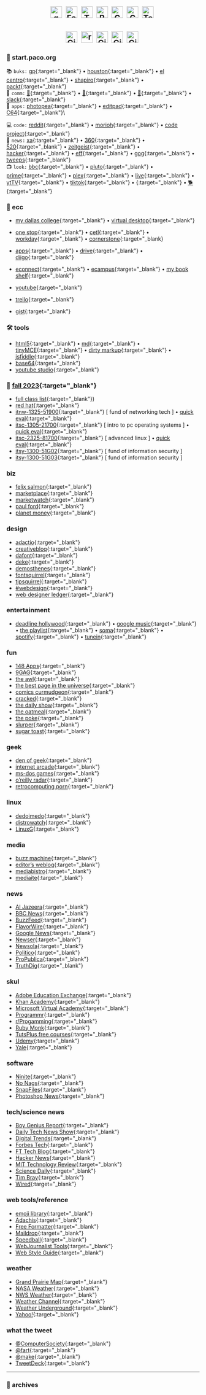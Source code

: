 <div align="center">

<h2>

<a href="https://mail.google.com/mail/u/0/#search/is%3Aunread+in%3Ainbox" rel="noopener noreferrer" target="_blank">
    <img alt="gMail" height="30" src="https://github.com/pacodotorg/portal/blob/gh-pages/assets/img/menu/icon_gmail.png?raw=true" width="30"></a>&nbsp;
<a href="https://www.facebook.com/?sk=h_chr" rel="noopener noreferrer" target="_blank">
    <img alt="Facebook" height="30" src="https://github.com/pacodotorg/portal/blob/gh-pages/assets/img/menu/icon_facebook.png?raw=true" width="30"></a>&nbsp;
<a href="https://twitter.com/i/lists/1010" rel="noopener noreferrer" target="_blank">
    <img alt="Twitter" height="30" src="https://github.com/pacodotorg/portal/blob/gh-pages/assets/img/menu/icon_twitter.png?raw=true" width="30"></a>&nbsp;
<a href="https://www.reddit.com/r/all" rel="noopener noreferrer" target="_blank">
    <img alt="Reddit" height="30" src="https://github.com/pacodotorg/portal/blob/gh-pages/assets/img/menu/icon_reddit.png?raw=true" width="30"></a>&nbsp;
<a href="https://mail.google.com/chat" rel="noopener noreferrer" target="_blank">
    <img alt="Google Chat" class="alignnone" height="30" src="https://github.com/pacodotorg/portal/blob/gh-pages/assets/img/menu/icon_googlechat.png?raw=true" width="30"></a>&nbsp; 
<a href="https://voice.google.com/" rel="noopener noreferrer" target="_blank">
    <img alt="Google Voice" height="30" src="https://github.com/pacodotorg/portal/blob/gh-pages/assets/img/menu/icon_googlevoice.png?raw=true" width="30"></a>&nbsp;
<a href="https://mastodon.world/home" rel="noopener noreferrer" target="_blank">
    <img alt="Telegram" height="30" src="https://github.com/pacodotorg/portal/blob/gh-pages/assets/img/menu/icon_mastodon.png?raw=true" width="30"></a>&nbsp;
<!---
<a href="https://web.telegram.org/" rel="noopener noreferrer" target="_blank">
    <img alt="Telegram" height="30" src="https://github.com/pacodotorg/portal/blob/gh-pages/assets/img/menu/icon_telegram.png?raw=true" width="30"></a>&nbsp;
-->

</h2>

<h2>

<a href="https://github.com/pacodotorg?tab=repositories" rel="noopener noreferrer" target="_blank">
    <img alt="GitHub" height="30" src="https://github.com/pacodotorg/portal/blob/gh-pages/assets/img/menu/icon_github.png?raw=true" width="30"></a>&nbsp;
<a href="https://replit.com/~" rel="noopener noreferrer" target="_blank">
    <img alt="repl.it" height="30" src="https://github.com/pacodotorg/portal/blob/gh-pages/assets/img/menu/icon_replit.png?raw=true" width="30"></a>&nbsp;
<a href="https://discord.com/channels/@me" rel="noopener noreferrer" target="_blank">
    <img alt="GitHub" height="30" src="https://github.com/pacodotorg/portal/blob/gh-pages/assets/img/menu/icon_discord.png?raw=true" width="30"></a>&nbsp;
<a href="https://teams.microsoft.com/" rel="noopener noreferrer" target="_blank">
    <img alt="GitHub" height="30" src="https://github.com/pacodotorg/portal/blob/gh-pages/assets/img/menu/icon_teams.png?raw=true" width="30"></a>&nbsp;
<a href="https://bsky.app/" rel="noopener noreferrer" target="_blank">
    <img alt="GitHub" height="30" src="https://github.com/pacodotorg/portal/blob/gh-pages/assets/img/menu/icon_bluesky.png?raw=true" width="30"></a>&nbsp;
</h2>

</div>

### 🚀 start.paco.org

📚 `buks:` [gp](https://gp.ent.sirsi.net/client/en_US/library "gp"){:target="_blank"} •  [houston](https://houstonlibrary.org/){:target="_blank"} • [el centro](https://libguides.elcentrocollege.edu/researchguides){:target="_blank"} • [shapiro](https://libguides.snhu.edu/home){:target="_blank"} • [packt](https://www.packtpub.com/free-learning){:target="_blank"}\
📧 `comm:` [📮](https://outlook.office365.com/mail/inbox){:target="_blank"} • [📅](https://outlook.office.com/calendar){:target="_blank"} • [📝](https://www.onenote.com/stickynotes){:target="_blank"} • [slack](https://idtprof.slack.com/){:target="_blank"}\
📑 `apps:` [photopea](https://www.photopea.com/){:target="_blank"} • [editpad](https://www.editpad.org/){:target="_blank"} • [C64](https://commodore.ca/arcade/Commodore-64-Emulator.html){:target="_blank"}\
<!--- 
🎓 `snhu:` [mySNHU](https://my.snhu.edu/students/Pages/default.aspx){:target="_blank"} • [mail](https://sso-mail.snhu.edu/owa){:target="_blank"}\
-->
💻 `code:` [reddit](https://www.reddit.com/r/WebdevTutorials/){:target="_blank"} • [morioh](https://morioh.com/){:target="_blank"} • [code project](https://www.codeproject.com/){:target="_blank"}\
👀 `news:` [xa](http://www.xahlee.info){:target="_blank"} • [360](https://news360.com/home){:target="_blank"} • [520](https://learn.snhu.edu/d2l/home/757356){:target="_blank"} • [zeitgeist](https://www.reddit.com/r/thedailyzeitgeist/){:target="_blank"} • [hacker](https://news.ycombinator.com/){:target="_blank"} • [eff](https://fuckinghomepage.com/){:target="_blank"} • [gog](https://www.gog.show/){:target="_blank"} • [tweeps](https://twitter.com/i/lists/89128725){:target="_blank"}\
📺 `look:` [bbc](https://www.bbc.co.uk/iplayer){:target="_blank"} • [pluto](https://pluto.tv/en/live-tv/){:target="_blank"} • [prime](https://www.amazon.com/Amazon-Video/b/?node=2858778011){:target="_blank"} • [plex](https://app.plex.tv/desktop/#!/){:target="_blank"} • [live](https://app.plex.tv/desktop/#!/live-tv){:target="_blank"} • [ytTV](https://tv.youtube.com/welcome/?utm_servlet=prod){:target="_blank"} • [tiktok](https://www.tiktok.com/){:target="_blank"} • [<span class="ec ec-dog"></span>
](https://www.mipcm.com/){:target="_blank"} • [🐕](https://www.campbowwow.com/grand-prairie/live-web-cams/){:target="_blank"}

### 🏫 ecc

- [my dallas college](https://my.dallascollege.edu/){:target="_blank"} • [virtual desktop](https://client.wvd.microsoft.com/arm/webclient/index.html){:target="_blank"}

- [one stop](https://dcccd.sharepoint.com/sites/FacultyOneStop){:target="_blank"} • [cetl](https://dcccd.sharepoint.com/sites/CETL){:target="_blank"} • [workday](https://www.myworkday.com/wday/authgwy/dallascollege/login.htmld?returnTo=%2fdallascollege%2fd%2fhome.htmld){:target="_blank"} • [cornerstone](https://dcccd.csod.com/LMS/catalog/Welcome.aspx?tab_page_id=-67&tab_id=-1){:target="_blank}
- [apps](https://account.activedirectory.windowsazure.com/r?whr=dcccd.edu#/applications){:target="_blank"} • [drive](https://drive.google.com/drive/folders/10vNVHvWsBjqardrxym2iR8cGIy6QYTqs){:target="_blank"} • [diigo](https://www.diigo.com/user/eccidtprof){:target="_blank"}
- [econnect](https://econnect.dcccd.edu/FacultyMenu.jsp){:target="_blank"} • [ecampus](https://dcccd.blackboard.com/webapps/portal/execute/tabs/tabAction?tab_tab_group_id=_2_1){:target="_blank"} • [my book shelf](https://dcccd.blackboard.com/webapps/blackboard/content/contentWrapper.jsp?content_id=_24219337_1&displayName=Learning+Materials+-+IncludED+eBook&course_id=_633629_1&navItem=content&href=%2Fwebapps%2Fblackboard%2Fexecute%2Fblti%2FlaunchPlacement%3Fblti_placement_id%3D_130_1%26content_id%3D_24219337_1%26course_id%3D_633629_1){:target="_blank"}
- [youtube](https://www.youtube.com/user/idtprof){:target="_blank"}
- [trello](https://trello.com/b/bVLAG6pR/spring-2018){:target="_blank"}
- [gist](https://gist.github.com/){:target="_blank"}

### 🛠 tools

- [html5](https://html5-editor.net/){:target="_blank"} • [md](https://pandao.github.io/editor.md/en.html){:target="_blank"} • [tinyMCE](https://www.tiny.cloud/docs/demo/full-featured/){:target="_blank"} • [dirty markup](https://www.10bestdesign.com/dirtymarkup/){:target="_blank"} • [jsfiddle](https://jsfiddle.net/){:target="_blank"}
- [base64](https://www.textencode.com/encoder/generateBase64){:target="_blank"}
- [youtube studio](https://studio.youtube.com/){:target="_blank"}

### 📅 [fall 2023](https://schedule.dallascollege.edu/FALL/Instructor/0019078){:target="_blank"}
- [full class list](https://dallascollege.brightspace.com/d2l/home){:target="_blank"})
- [red hat](https://sso.redhat.com/auth/realms/redhat-external/protocol/openid-connect/auth?response_type=code&client_id=rha-webapp-prod&redirect_uri=https%3A%2F%2Frha.ole.redhat.com%2Frha%2Fauth_idp%2F%40%40redirect&state=k7lkTbHXnByNp0Z6wt5rvDyINwE3PK){:target="_blank"}
- [itnw-1325-51900](https://dallascollege.brightspace.com/d2l/home/75596){:target="_blank"} [ fund of networking tech ] • [quick eval](https://dallascollege.brightspace.com/d2l/le/75596/quickeval/){:target="_blank"}
- [itsc-1305-21700](https://dallascollege.brightspace.com/d2l/home/101640){:target="_blank"} [ intro to pc operating systems ] • [quick eval](https://dallascollege.brightspace.com/d2l/le/101640/quickeval/){:target="_blank"}
- [itsc-2325-81700](https://dallascollege.brightspace.com/d2l/home/102037){:target="_blank"} [ advanced linux ] • [quick eval](https://dallascollege.brightspace.com/d2l/le/102037/quickeval/){:target="_blank"}
- [itsy-1300-51G02](https://dallascollege.brightspace.com/d2l/home/84417){:target="_blank"} [ fund of information security ]
- [itsy-1300-51G03](https://dallascollege.brightspace.com/d2l/home/84423){:target="_blank"} [ fund of information security ]

### biz

* [felix salmon](https://www.felixsalmon.com/){:target="_blank"}
* [marketplace](https://www.marketplace.org/){:target="_blank"}
* [marketwatch](https://www.marketwatch.com/){:target="_blank"}
* [paul ford](https://medium.com/@ftrain/latest){:target="_blank"}
* [planet money](https://www.npr.org/blogs/money/){:target="_blank"}

### design

* [adactio](https://adactio.com/){:target="_blank"}
* [creativebloq](https://www.creativebloq.com/){:target="_blank"}
* [dafont](https://www.dafont.com/){:target="_blank"}
* [deke](https://www.deke.com/){:target="_blank"}
* [demosthenes](https://thenewcode.com/){:target="_blank"}
* [fontsquirrel](https://www.fontsquirrel.com/){:target="_blank"}
* [tipsquirrel](https://www.tipsquirrel.com/){:target="_blank"}
* [#webdesign](https://twitter.com/search?q=%23webdesign&src=hash&f=realtime){:target="_blank"}
* [web designer ledger](https://webdesignledger.com/){:target="_blank"}

### entertainment

* [deadline hollywood](https://www.deadline.com/hollywood/){:target="_blank"} • [google music](https://play.google.com/music/listen){:target="_blank"} • [the playlist](https://theplaylist.net/){:target="_blank"} • [soma](https://somafm.com/){:target="_blank"} • [spotify](https://play.spotify.com/browse){:target="_blank"} • [tunein](https://tunein.com/){:target="_blank"}

### fun

* [148 Apps](https://www.148apps.com/){:target="_blank"}
* [9GAG](https://9gag.com/){:target="_blank"}
* [the awl](https://www.theawl.com/){:target="_blank"}
* [the best page in the universe](https://maddox.xmission.com/){:target="_blank"}
* [comics curmudgeon](https://joshreads.com/){:target="_blank"}
* [cracked](https://www.cracked.com/){:target="_blank"}
* [the daily show](https://www.thedailyshow.com/){:target="_blank"}
* [the oatmeal](https://theoatmeal.com/){:target="_blank"}
* [the poke](https://www.thepoke.co.uk/){:target="_blank"}
* [slurper](https://darkgate.net/comic/){:target="_blank"}
* [sugar toast](https://www.sugartoast.com/){:target="_blank"}

### geek

* [den of geek](https://www.denofgeek.us/){:target="_blank"}
* [internet arcade](https://archive.org/details/internetarcade){:target="_blank"}
* [ms-dos games](https://archive.org/details/softwarelibrary_msdos_games/v2){:target="_blank"}
* [o’reilly radar](https://radar.oreilly.com/){:target="_blank"}
* [retrocomputing porn](https://www.pinterest.com/hezad/retrocomputing-porn/){:target="_blank"}

### linux

* [dedoimedo](https://www.dedoimedo.com/){:target="_blank"}
* [distrowatch](https://distrowatch.com/){:target="_blank"}
* [LinuxG](https://linuxg.net/){:target="_blank"}

### media

* [buzz machine](https://buzzmachine.com/){:target="_blank"}
* [editor’s weblog](https://blog.wan-ifra.org/blogs/editorial){:target="_blank"}
* [mediabistro](https://www.mediabistro.com/){:target="_blank"}
* [mediaite](https://www.mediaite.com/){:target="_blank"}

### news

* [Al Jazeera](https://america.aljazeera.com/){:target="_blank"}
* [BBC News](https://www.bbc.com/news){:target="_blank"}
* [BuzzFeed](https://www.buzzfeed.com/){:target="_blank"}
* [FlavorWire](https://flavorwire.com/){:target="_blank"}
* [Google News](https://news.google.com/){:target="_blank"}
* [Newser](https://www.newser.com/){:target="_blank"}
* [Newsola](https://www.newsola.com/#/us/){:target="_blank"}
* [Politico](https://www.politico.com/){:target="_blank"}
* [ProPublica](https://www.propublica.org/){:target="_blank"}
* [TruthDig](https://www.truthdig.com/){:target="_blank"}

### skul

* [Adobe Education Exchange](https://edex.adobe.com/){:target="_blank"}
* [Khan Academy](https://www.khanacademy.org/){:target="_blank"}
* [Microsoft Virtual Academy](https://www.microsoftvirtualacademy.com/){:target="_blank"}
* [Programmr](https://www.programmr.com/){:target="_blank"}
* [r/Progamming](https://www.reddit.com/r/programming/){:target="_blank"}
* [Ruby Monk](https://rubymonk.com/){:target="_blank"}
* [TutsPlus free courses](https://tutsplus.com/courses?filter=free&page=1){:target="_blank"}
* [Udemy](https://www.udemy.com/learn-html5-programming-from-scratch){:target="_blank"}
* [Yale](https://oyc.yale.edu/courses){:target="_blank"}

### software

* [Ninite](https://ninite.com/){:target="_blank"}
* [No Nags](https://www.nonags.com/){:target="_blank"}
* [SnapFiles](https://www.webattack.com/){:target="_blank"}
* [Photoshop News](https://news.google.com/news/section?pz=1&cf=all&ned=us&hl=en&csid=e652abcb31280b79&redirect=true){:target="_blank"}

### tech/science news

* [Boy Genius Report](https://bgr.com/){:target="_blank"}
* [Daily Tech News Show](https://www.reddit.com/r/DailyTechNewsShow/){:target="_blank"}
* [Digital Trends](https://www.digitaltrends.com/){:target="_blank"}
* [Forbes Tech](https://www.forbes.com/technology/){:target="_blank"}
* [FT Tech Blog](https://blogs.ft.com/tech-blog/){:target="_blank"}
* [Hacker News](https://news.ycombinator.com/){:target="_blank"}
* [MIT Technology Review](https://www.technologyreview.com/){:target="_blank"}
* [Science Daily](https://www.sciencedaily.com/){:target="_blank"}
* [Tim Bray](https://www.tbray.org/ongoing/){:target="_blank"}
* [Wired](https://www.wired.com/){:target="_blank"}

### web tools/reference

* [emoji library](https://ionicabizau.github.io/emoji.css/){:target="_blank"}
* [Adachis](https://adachis.kinja.com/){:target="_blank"}
* [Free Formatter](https://www.freeformatter.com/html-formatter.html#ad-output){:target="_blank"}
* [Maildrop](https://maildrop.cc/){:target="_blank"}
* [Speedball](https://www.flickr.com/photos/taffeta/sets/72157628903870575/){:target="_blank"}
* [WebJournalist Tools](https://webjournalist.org/topics/tools/){:target="_blank"}
* [Web Style Guide](https://webstyleguide.com/){:target="_blank"}

### weather

* [Grand Prairie Map](https://www.wunderground.com/cgi-bin/findweather/getForecast?brand=wxmap&query=32.7049922,-97.01781729999999){:target="_blank"}
* [NASA Weather](https://weather.msfc.nasa.gov/ghcc_home.html){:target="_blank"}
* [NWS Weather](https://www.nws.noaa.gov/){:target="_blank"}
* [Weather Channel](https://www.weather.com/){:target="_blank"}
* [Weather Underground](https://www.wunderground.com/){:target="_blank"}
* [Yahoo!](https://weather.yahoo.com/){:target="_blank"}

### what the tweet

* [@ComputerSociety](https://twitter.com/search?f=realtime&q=%40computersociety&src=typd){:target="_blank"}
* [@fart](https://twitter.com/fart){:target="_blank"}
* [@make](https://twitter.com/search?f=realtime&q=%40make&src=typd){:target="_blank"}
* [TweetDeck](https://tweetdeck.twitter.com/){:target="_blank"}

* * *

### 💾 archives
